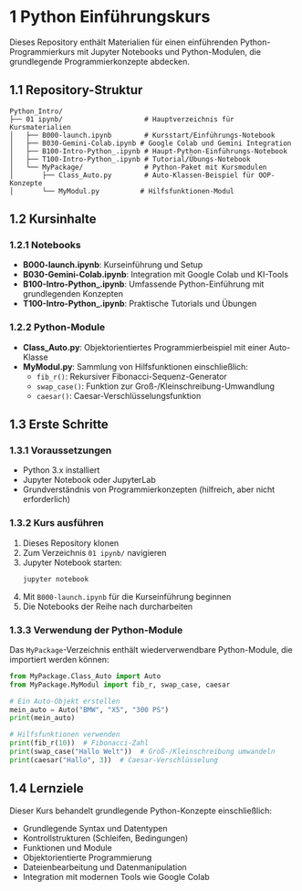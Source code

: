 # 1 Python Einführungskurs

Dieses Repository enthält Materialien für einen einführenden Python-Programmierkurs mit Jupyter Notebooks und Python-Modulen, die grundlegende Programmierkonzepte abdecken.

## 1.1 Repository-Struktur

```
Python_Intro/
├── 01 ipynb/                    # Hauptverzeichnis für Kursmaterialien
│   ├── B000-launch.ipynb        # Kursstart/Einführungs-Notebook
│   ├── B030-Gemini-Colab.ipynb # Google Colab und Gemini Integration
│   ├── B100-Intro-Python_.ipynb # Haupt-Python-Einführungs-Notebook
│   ├── T100-Intro-Python_.ipynb # Tutorial/Übungs-Notebook
│   └── MyPackage/               # Python-Paket mit Kursmodulen
│       ├── Class_Auto.py        # Auto-Klassen-Beispiel für OOP-Konzepte
│       └── MyModul.py          # Hilfsfunktionen-Modul
```

## 1.2 Kursinhalte

### 1.2.1 Notebooks
- **B000-launch.ipynb**: Kurseinführung und Setup
- **B030-Gemini-Colab.ipynb**: Integration mit Google Colab und KI-Tools
- **B100-Intro-Python_.ipynb**: Umfassende Python-Einführung mit grundlegenden Konzepten
- **T100-Intro-Python_.ipynb**: Praktische Tutorials und Übungen

### 1.2.2 Python-Module
- **Class_Auto.py**: Objektorientiertes Programmierbeispiel mit einer Auto-Klasse
- **MyModul.py**: Sammlung von Hilfsfunktionen einschließlich:
  - `fib_r()`: Rekursiver Fibonacci-Sequenz-Generator
  - `swap_case()`: Funktion zur Groß-/Kleinschreibung-Umwandlung
  - `caesar()`: Caesar-Verschlüsselungsfunktion

## 1.3 Erste Schritte

### 1.3.1 Voraussetzungen
- Python 3.x installiert
- Jupyter Notebook oder JupyterLab
- Grundverständnis von Programmierkonzepten (hilfreich, aber nicht erforderlich)

### 1.3.2 Kurs ausführen
1. Dieses Repository klonen
2. Zum Verzeichnis `01 ipynb/` navigieren
3. Jupyter Notebook starten:
   ```bash
   jupyter notebook
   ```
4. Mit `B000-launch.ipynb` für die Kurseinführung beginnen
5. Die Notebooks der Reihe nach durcharbeiten

### 1.3.3 Verwendung der Python-Module
Das `MyPackage`-Verzeichnis enthält wiederverwendbare Python-Module, die importiert werden können:

```python
from MyPackage.Class_Auto import Auto
from MyPackage.MyModul import fib_r, swap_case, caesar

# Ein Auto-Objekt erstellen
mein_auto = Auto("BMW", "X5", "300 PS")
print(mein_auto)

# Hilfsfunktionen verwenden
print(fib_r(10))  # Fibonacci-Zahl
print(swap_case("Hallo Welt"))  # Groß-/Kleinschreibung umwandeln
print(caesar("Hallo", 3))  # Caesar-Verschlüsselung
```

## 1.4 Lernziele

Dieser Kurs behandelt grundlegende Python-Konzepte einschließlich:
- Grundlegende Syntax und Datentypen
- Kontrollstrukturen (Schleifen, Bedingungen)
- Funktionen und Module
- Objektorientierte Programmierung
- Dateienbearbeitung und Datenmanipulation
- Integration mit modernen Tools wie Google Colab

